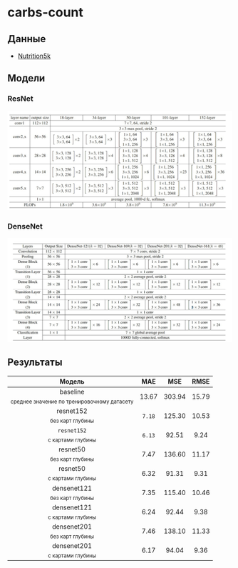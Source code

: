 # carbs-count

## Данные

- [Nutrition5k](https://github.com/google-research-datasets/Nutrition5k)

## Модели

### ResNet
![resnet](pics/resnet.jpg)
### DenseNet
![resnet](pics/densenet.jpg)
## Результаты
|                              **Модель**                              | **MAE**  | **MSE** | **RMSE** |  
|:--------------------------------------------------------------------:|:--------:|:-------:|:--------:|
| baseline <br> <sub>среднее значение по тренировочному датасету</sub> |  13.67   | 303.94  |  15.79   | 
|            resnet152 <br> <sub>без карт глубины    </sub>            |  `7.18`  | 125.30  |  10.53   |
|           `resnet152` <br> <sub>с картами глубины   </sub>           | `6.13`   |  92.51  |   9.24   | 
|             resnet50 <br> <sub>без карт глубины   </sub>             |   7.47   | 136.60  |  11.17   |
|            resnet50 <br> <sub>с картами глубины   </sub>             |   6.32   |  91.31  |   9.31   | 
|           densenet121 <br> <sub>без карт глубины    </sub>           |   7.35   | 115.40  |  10.46   |
|           densenet121 <br> <sub>с картами глубины   </sub>           |   6.24   |  92.44  |   9.38   | 
|           densenet201 <br> <sub>без карт глубины    </sub>           |   7.46   | 138.10  |  11.33   |
|           densenet201 <br> <sub>с картами глубины   </sub>           |   6.17   |  94.04  |   9.36   | 
			
	